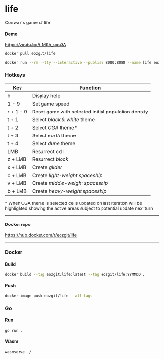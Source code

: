# life
Conway's game of life

#### Demo
https://youtu.be/t-MSh_uau9A

```sh
docker pull eozgit/life
```

```sh
docker run --rm --tty --interactive --publish 8080:8080 --name life eozgit/life
```

### Hotkeys

|Key|Function|
|-|-|
|h|Display help|
|1 - 9|Set game speed|
|r + 1 - 9|Reset game with selected initial population density|
|t + 1|Select *black & white* theme|
|t + 2|Select *CGA* theme\*|
|t + 3|Select *earth* theme|
|t + 4|Select *dune* theme|
|LMB|Resurrect cell|
|z + LMB|Resurrect *block*|
|x + LMB|Create *glider*|
|c + LMB|Create *light-weight spaceship*|
|v + LMB|Create *middle-weight spaceship*|
|b + LMB|Create *heavy-weight spaceship*|

\* When CGA theme is selected cells updated on last iteration will be highlighted showing the active areas subject to potential update next turn

---

#### Docker repo
https://hub.docker.com/r/eozgit/life

---

### Docker

#### Build
```sh
docker build --tag eozgit/life:latest --tag eozgit/life:YYMMDD .
```

#### Push
```sh
docker image push eozgit/life --all-tags
```

### Go

#### Run
```sh
go run .
```

#### Wasm
```sh
wasmserve ./
```

